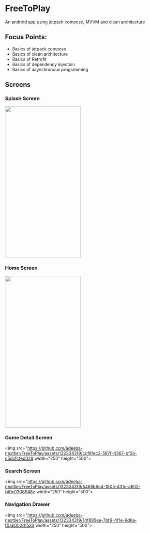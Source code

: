 # FreeToPlay
An android app using jetpack compose, MVVM and clean architecture 

## Focus Points:

- Basics of jetpack compose
- Basics of clean architecture
- Basics of Retrofit 
- Basics of dependency injection
- Basics of asynchronous programming

## Screens

### Splash Screen
<img src="https://github.com/adeeba-nexttier/FreeToPlay/assets/132334319/d47a23a3-21e8-4dc2-9db4-e2f8747b8f70" width="250" height="500">

### Home Screen
<img src="https://github.com/adeeba-nexttier/FreeToPlay/assets/132334319/d7c91572-a0c4-4db0-903d-2586db263dc6" width="250" height="500">

### Game Detail Screen
<img src="https://github.com/adeeba-nexttier/FreeToPlay/assets/132334319/ccf8fec2-587f-4367-bf2b-c5dcfcfed028 width="250" height="500">

### Search Screen
<img src="https://github.com/adeeba-nexttier/FreeToPlay/assets/132334319/5468b6c4-1805-431c-a802-f49c0308948e width="250" height="500">

### Navigation Drawer
<img src="https://github.com/adeeba-nexttier/FreeToPlay/assets/132334319/14f895ea-7bf9-4f1e-9d6a-f0ab002d1533 width="250" height="500">
